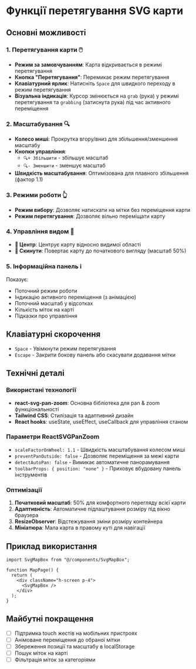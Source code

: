 # Функції перетягування SVG карти

## Основні можливості

### 1. **Перетягування карти** 🖱️

- **Режим за замовчуванням**: Карта відкривається в режимі перетягування
- **Кнопка "Перетягування"**: Перемикає режим перетягування
- **Клавіатурний ярлик**: Натисніть `Space` для швидкого переходу в режим перетягування
- **Візуальна індикація**: Курсор змінюється на `grab` (рука) у режимі перетягування та `grabbing` (затиснута рука) під час активного переміщення

### 2. **Масштабування** 🔍

- **Колесо миші**: Прокрутка вгору/вниз для збільшення/зменшення масштабу
- **Кнопки управління**:
  - `🔍+ Збільшити` - збільшує масштаб
  - `🔍- Зменшити` - зменшує масштаб
- **Швидкість масштабування**: Оптимізована для плавного збільшення (фактор 1.1)

### 3. **Режими роботи** 👆

- **Режим вибору**: Дозволяє натискати на мітки без переміщення карти
- **Режим перетягування**: Дозволяє вільно переміщати карту

### 4. **Управління видом** 🎯

- **🎯 Центр**: Центрує карту відносно видимої області
- **🔄 Скинути**: Повертає карту до початкового вигляду (масштаб 50%)

### 5. **Інформаційна панель** ℹ️

Показує:

- Поточний режим роботи
- Індикацію активного переміщення (з анімацією)
- Поточний масштаб у відсотках
- Кількість міток на карті
- Підказки про управління

## Клавіатурні скорочення

- `Space` - Увімкнути режим перетягування
- `Escape` - Закрити бокову панель або скасувати додавання мітки

## Технічні деталі

### Використані технології

- **react-svg-pan-zoom**: Основна бібліотека для pan & zoom функціональності
- **Tailwind CSS**: Стилізація та адаптивний дизайн
- **React hooks**: useState, useEffect, useCallback для управління станом

### Параметри ReactSVGPanZoom

- `scaleFactorOnWheel: 1.1` - Швидкість масштабування колесом миші
- `preventPanOutside: false` - Дозволяє переміщення за межі карти
- `detectAutoPan: false` - Вимикає автоматичне панорамування
- `toolbarProps: { position: "none" }` - Приховує вбудовану панель інструментів

### Оптимізації

1. **Початковий масштаб**: 50% для комфортного перегляду всієї карти
2. **Адаптивність**: Автоматичне підлаштування розміру під вікно браузера
3. **ResizeObserver**: Відстежування зміни розміру контейнера
4. **Мініатюра**: Мала карта в правому куті для навігації

## Приклад використання

```tsx
import SvgMapBox from "@/components/SvgMapBox";

function MapPage() {
  return (
    <div className="h-screen p-4">
      <SvgMapBox />
    </div>
  );
}
```

## Майбутні покращення

- [ ] Підтримка touch жестів на мобільних пристроях
- [ ] Анімоване переміщення до обраної мітки
- [ ] Збереження позиції та масштабу в localStorage
- [ ] Пошук міток на карті
- [ ] Фільтрація міток за категоріями
